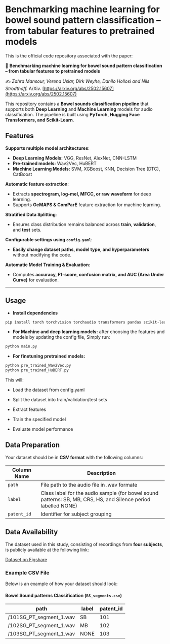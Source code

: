 # Benchmarking machine learning for bowel sound pattern classification – from tabular features to pretrained models

This is the official code repository associated with the paper:

📄 **Benchmarking machine learning for bowel sound pattern classification – from tabular features to pretrained models**

✍️ *Zahra Mansour, Verena Uslar, Dirk Weyhe, Danilo Hollosi and Nils Strodthoff.*
ArXiv. [https://arxiv.org/abs/2502.15607](https://arxiv.org/abs/2502.15607)


This repository contains a **Bowel sounds classification pipeline** that supports both **Deep Learning** and **Machine Learning** models for audio classification. The pipeline is built using **PyTorch, Hugging Face Transformers, and Scikit-Learn**.


##  **Features**
 **Supports multiple model architectures**:
   - **Deep Learning Models:** VGG, ResNet, AlexNet, CNN-LSTM
   - **Pre-trained models:** Wav2Vec, HuBERT
   - **Machine Learning Models:** SVM, XGBoost, KNN, Decision Tree (DTC), CatBoost

 **Automatic feature extraction**:
   - Extracts **spectrogram, log-mel, MFCC, or raw waveform** for deep learning.
   - Supports **GeMAPS & ComParE** feature extraction for machine learning.

 **Stratified Data Splitting**:
   - Ensures class distribution remains balanced across **train**, **validation**, and **test** sets.

 **Configurable settings using `config.yaml`**:
   - **Easily change dataset paths, model type, and hyperparameters** without modifying the code.

 **Automatic Model Training & Evaluation**:
   - Computes **accuracy, F1-score, confusion matrix, and AUC (Area Under Curve)** for evaluation.

---

## **Usage**
- **Install dependencies** 
```sh
pip install torch torchvision torchaudio transformers pandas scikit-learn pyyaml
```
- **For Machine and deep learning models:** after choosing the features and models by updating the config file, Simply run:
```sh
python main.py
```
- **For finetuning pretrained models:**
```sh
python pre_trained_Wav2Vec.py
python pre_trained_HuBERT.py
```
This will:
- Load the dataset from config.yaml
- Split the dataset into train/validation/test sets

- Extract features
- Train the specified model
- Evaluate model performance

## **Data Preparation**

Your dataset should be in **CSV format** with the following columns:

| Column Name  | Description |
|-------------|------------|
| `path`      | File path to the audio file in .wav formate |
| `label`     | Class label for the audio sample (for bowel sound patterns: SB, MB, CRS, HS, and Silence period labelled NONE) |
| `patent_id` | Identifier for subject grouping  |

## Data Availability

The dataset used in this study, consisting of recordings from **four subjects**, is publicly available at the following link:

[Dataset on Figshare](https://doi.org/10.6084/m9.figshare.28595741.v1)
### **Example CSV File**
Below is an example of how your dataset should look:

#### **Bowel Sound patterns Classification (`BS_segments.csv`)**
| path         | label  | patent_id |
|-------------|--------|-----------|
| /101SG_PT_segment_1.wav | SB| 101 |
| /102SG_PT_segment_1.wav | MB | 102 |
| /103SG_PT_segment_1.wav| NONE | 103 |
